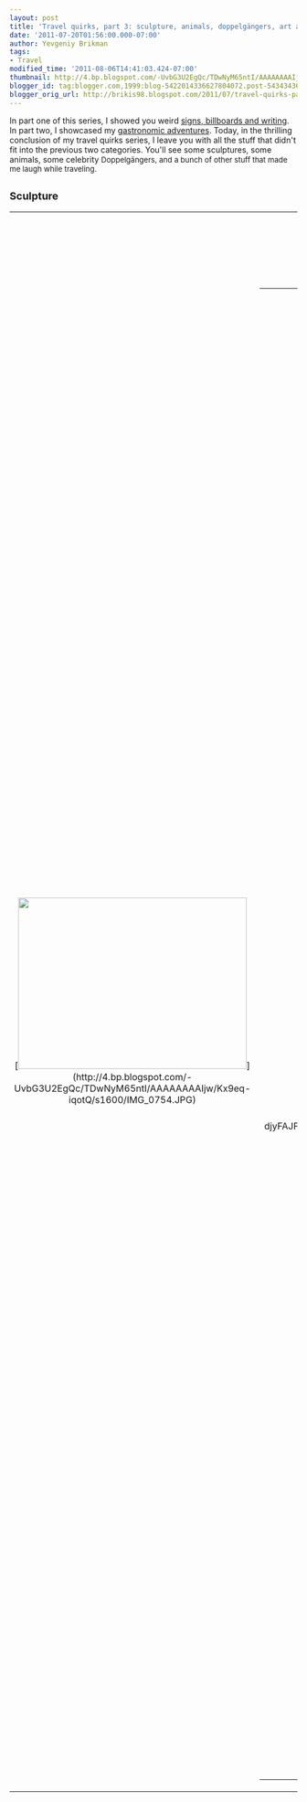 ```yaml
---
layout: post
title: 'Travel quirks, part 3: sculpture, animals, doppelgängers, art and more!'
date: '2011-07-20T01:56:00.000-07:00'
author: Yevgeniy Brikman
tags:
- Travel
modified_time: '2011-08-06T14:41:03.424-07:00'
thumbnail: http://4.bp.blogspot.com/-UvbG3U2EgQc/TDwNyM65ntI/AAAAAAAAIjw/Kx9eq-iqotQ/s72-c/IMG_0754.JPG
blogger_id: tag:blogger.com,1999:blog-5422014336627804072.post-5434343619027353246
blogger_orig_url: http://brikis98.blogspot.com/2011/07/travel-quirks-part-3-sculpture-animals.html
---
```


In part one of this series, I showed you weird [signs, billboards and 
writing](http://brikis98.blogspot.com/2011/07/travel-quirks-part-1-signs-bilboards.html). 
In part two, I showcased my [gastronomic 
adventures](http://brikis98.blogspot.com/2011/07/travel-quirks-part-2-gastronomic.html). 
Today, in the thrilling conclusion of my travel quirks series, I leave you 
with all the stuff that didn't fit into the previous two categories. You'll 
see some sculptures, some animals, some celebrity <span style="font-size: 
small;">Doppelgängers, and a bunch of other stuff that made me laugh while 
traveling. 

## <span style="font-size: large;">Sculpture 

<table align="center" cellpadding="0" cellspacing="0" 
class="tr-caption-container" style="margin-left: auto; margin-right: auto; 
text-align: center;"><td style="text-align: center;">[<img border="0" 
height="300" 
src="http://4.bp.blogspot.com/-UvbG3U2EgQc/TDwNyM65ntI/AAAAAAAAIjw/Kx9eq-iqotQ/s400/IMG_0754.JPG" 
width="400" 
/>](http://4.bp.blogspot.com/-UvbG3U2EgQc/TDwNyM65ntI/AAAAAAAAIjw/Kx9eq-iqotQ/s1600/IMG_0754.JPG)<td 
class="tr-caption" style="text-align: center;">Memento Park near [Budapest, 
Hungary](https://picasaweb.google.com/brikis98/Budapest#)I think this statue 
is supposed to represent a heroic soldier calling people to arms, but, to be 
honest, the most heroic thing about it is holding that ridiculous pose. It 
took me a few tries to not fall over so we could get this priceless photo. I 
also prefer the local interpretation of the statue: a waiter chasing down a 
customer. "Sir! Wait! You forgot your jacket!" 

## <span style="font-size: large;">Animals 

While sitting on the main square in 
[Krakow](https://picasaweb.google.com/brikis98/Krakow#), we saw a strange 
looking pigeon waddle up to us. As it came closer, we realized that there was 
a ring of bread stuck around its neck. I'm not sure how it got there, but the 
pigeon seemed to be unaware of it. In fact, the dumb bird spent most of its 
time wandering around and frantically searching and fighting for, uh, more 
bread. It would occasionally walk  up to other pigeons and make a face like 
"hey, seen any bread around  here?" The tragic irony, of course, is that if 
this bird is successful and eats enough to make itself fat... it'll suffocate. 

<table align="center" cellpadding="0" cellspacing="0" 
class="tr-caption-container" style="margin-left: auto; margin-right: auto; 
text-align: center;"><td style="text-align: center;">[<img border="0" 
height="300" 
src="http://2.bp.blogspot.com/-djyFAJFf7Ak/TD1EdYEsqGI/AAAAAAAAI0s/21l5r1gJZTw/s400/IMG_8784.JPG" 
width="400" 
/>](http://2.bp.blogspot.com/-djyFAJFf7Ak/TD1EdYEsqGI/AAAAAAAAI0s/21l5r1gJZTw/s1600/IMG_8784.JPG)<td 
class="tr-caption" style="text-align: center;"><div class="separator" 
style="clear: both; text-align: center;">[<img border="0" height="240" 
src="http://3.bp.blogspot.com/-k4nQ66v79J8/TD1Ec_Uq7VI/AAAAAAAAI0k/8Wk_ynb6PR8/s320/IMG_8787.JPG" 
width="320" 
/>](http://3.bp.blogspot.com/-k4nQ66v79J8/TD1Ec_Uq7VI/AAAAAAAAI0k/8Wk_ynb6PR8/s1600/IMG_8787.JPG)<div 
class="separator" style="clear: both; text-align: center;"> 
<span style="font-size: large;">**Doppelgänger** 

<span style="font-size: small; font-weight: normal;">Does the man in the 
following image look familiar? 
<table align="center" cellpadding="0" cellspacing="0" 
class="tr-caption-container" style="margin-left: auto; margin-right: auto; 
text-align: center;"> <td style="text-align: center;"> 
[<img border="0" height="400" 
src="http://4.bp.blogspot.com/-b4n2fqjRsnU/TDwNtlc3OuI/AAAAAAAAIig/yiS_vCV5JPo/s400/IMG_8319.JPG" 
width="300" 
/>](http://4.bp.blogspot.com/-b4n2fqjRsnU/TDwNtlc3OuI/AAAAAAAAIig/yiS_vCV5JPo/s1600/IMG_8319.JPG) 
 <td class="tr-caption" style="text-align: center;">Budapest Museum of Fine 
Arts in [Budapest, Hungary](https://picasaweb.google.com/brikis98/Budapest#) 









<table align="center" cellpadding="0" cellspacing="0" 
class="tr-caption-container" style="margin-left: auto; margin-right: auto; 
text-align: center;"><td style="text-align: center;">[<img border="0" 
height="225" src="http://crashlanden.files.wordpress.com/2010/01/holmes5.png" 
width="400" />](http://crashlanden.files.wordpress.com/2010/01/holmes5.png)<td 
class="tr-caption" style="text-align: center;">Robert Downey Jr in [Sherlock 
Holmes](http://sherlock-holmes-movie.warnerbros.com/dvd/index.html) 

Uncanny, right? 

Let's try another one: 

<table align="center" cellpadding="0" cellspacing="0" 
class="tr-caption-container" style="margin-left: auto; margin-right: auto; 
text-align: center;"><td style="text-align: center;">[<img border="0" 
height="400" 
src="http://1.bp.blogspot.com/-C-goKbLzen4/TDwNtQ0xBhI/AAAAAAAAIic/Up6ItOzm3wM/s400/IMG_8313.JPG" 
width="300" 
/>](http://1.bp.blogspot.com/-C-goKbLzen4/TDwNtQ0xBhI/AAAAAAAAIic/Up6ItOzm3wM/s1600/IMG_8313.JPG)<td 
class="tr-caption" style="text-align: center;">Budapest Museum of Fine Arts in 
[Budapest, Hungary](https://picasaweb.google.com/brikis98/Budapest#) 








<table align="center" cellpadding="0" cellspacing="0" 
class="tr-caption-container" style="margin-left: auto; margin-right: auto; 
text-align: center;"><td style="text-align: center;">[<img border="0" 
height="300" src="http://www.wearysloth.com/Gallery/ActorsL/10412-25431.gif" 
width="400" />](http://www.wearysloth.com/Gallery/ActorsL/10412-25431.gif)<td 
class="tr-caption" style="text-align: center;">Lord Farquaad from 
[Shrek](http://www.shrek.com/) 
Coincidence? 

Ok, last one: 


<table align="center" cellpadding="0" cellspacing="0" 
class="tr-caption-container" style="margin-left: auto; margin-right: auto; 
text-align: center;"><td style="text-align: center;">[<img border="0" 
height="300" 
src="http://3.bp.blogspot.com/-VCF5rzeveTs/SFwWE4tACFI/AAAAAAAACfs/CsqektKTjHg/s400/IMG_2127.JPG" 
width="400" 
/>](http://3.bp.blogspot.com/-VCF5rzeveTs/SFwWE4tACFI/AAAAAAAACfs/CsqektKTjHg/s1600/IMG_2127.JPG)<td 
class="tr-caption" style="text-align: center;">Hotel Ibis, 
[Nurnberg](https://picasaweb.google.com/brikis98/Miscellaneous#) 








<table align="center" cellpadding="0" cellspacing="0" 
class="tr-caption-container" style="margin-left: auto; margin-right: auto; 
text-align: center;"><td style="text-align: center;">[<img border="0" 
height="240" 
src="http://images.wikia.com/lotr/images/b/bb/Eye-o-sauron-03.jpg" width="320" 
/>](http://images.wikia.com/lotr/images/b/bb/Eye-o-sauron-03.jpg)<td 
class="tr-caption" style="text-align: center;">The eye of Sauron, [Lord of the 
Rings](http://www.lordoftherings.net/)How far Sauran has fallen: relegated to 
a hotel Ibis in Germany for all eternity. 

## <span style="font-size: large;">Tetris 

When I moved across the country to California, I took advantage of  Virgin 
America's cheap baggage policy: $25 per bag, 50lbs per bag, up to 10 (!) bags. 
I had about 7 bags worth of stuff that I wanted to bring with me and taking it 
on the plane turned out to be far cheaper than shipping it or buying it new. 
There was just one issue: I flew in alone. As it turns out, lugging 7  bags 
through the airport by yourself can be a bit tricky. Fortunately,  my Tetris 
skills came in handy. 

<table align="center" cellpadding="0" cellspacing="0" 
class="tr-caption-container" style="margin-left: auto; margin-right: auto; 
text-align: center;"><td style="text-align: center;">[<img border="0" 
height="400" 
src="http://4.bp.blogspot.com/-LywR_E0BKmo/Ssgx6q1b_9I/AAAAAAAAGJ0/BynBP_cotEc/s400/IMG_0013.JPG" 
width="300" 
/>](http://4.bp.blogspot.com/-LywR_E0BKmo/Ssgx6q1b_9I/AAAAAAAAGJ0/BynBP_cotEc/s1600/IMG_0013.JPG)<td 
class="tr-caption" style="text-align: center;">[San Francisco 
Airport](https://picasaweb.google.com/brikis98/FlightToSanFranAndABigCookie#)**<span 
style="font-size: large;">Faces** 

Humans have a remarkable ability for facial recognition. So remarkable, in 
fact, that we tend to see faces everywhere. There are [entire 
blogs](http://facesinplaces.blogspot.com/) dedicated to it. 

<table align="center" cellpadding="0" cellspacing="0" 
class="tr-caption-container" style="margin-left: auto; margin-right: auto; 
text-align: center;"><td style="text-align: center;">[<img border="0" 
height="300" 
src="http://3.bp.blogspot.com/-SvKgkYEoe6g/So2OQgKB18I/AAAAAAAAFgA/DKMdJBCrKko/s400/Berlin+Photos+1+255.jpg" 
width="400" 
/>](http://3.bp.blogspot.com/-SvKgkYEoe6g/So2OQgKB18I/AAAAAAAAFgA/DKMdJBCrKko/s1600/Berlin+Photos+1+255.jpg)<td 
class="tr-caption" style="text-align: center;">[Potsdam, 
Germany](https://picasaweb.google.com/brikis98/GermanyTrip09Potsdam#)**<span 
style="font-size: large;">European cars** 

You'll rarely see an SUV, van or other big vehicle in Europe. They tend to 
stick to small cars. Really small. 

<div class="separator" style="clear: both; text-align: center;">[<img 
border="0" height="300" 
src="http://3.bp.blogspot.com/-ZnPc-fBRGno/SFwVuYtAB4I/AAAAAAAACeA/s_pr1ZFcogg/s400/IMG_2122.JPG" 
width="400" 
/>](http://3.bp.blogspot.com/-ZnPc-fBRGno/SFwVuYtAB4I/AAAAAAAACeA/s_pr1ZFcogg/s1600/IMG_2122.JPG) 
<div class="separator" style="clear: both; text-align: center;">[<img 
border="0" height="300" 
src="http://2.bp.blogspot.com/-7-h5izhDkGE/SFwVxotAB5I/AAAAAAAACeI/0WDoD4I50vU/s400/IMG_1805.JPG" 
width="400" 
/>](http://2.bp.blogspot.com/-7-h5izhDkGE/SFwVxotAB5I/AAAAAAAACeI/0WDoD4I50vU/s1600/IMG_1805.JPG) 
<div class="separator" style="clear: both; text-align: center;">[<img 
border="0" height="300" 
src="http://2.bp.blogspot.com/-RkbXZk77riE/SFwV0ItAB6I/AAAAAAAACeQ/fZNywn-50ik/s400/IMG_1925.JPG" 
width="400" 
/>](http://2.bp.blogspot.com/-RkbXZk77riE/SFwV0ItAB6I/AAAAAAAACeQ/fZNywn-50ik/s1600/IMG_1925.JPG) 
<span style="font-size: large;">**Toilets** 

You probably know that medieval castles often had huge, thick walls designed 
to keep enemies out. You may have even heard that they would rain down arrows 
and boiling hot oil on any invaders who dared approach. What you probably 
didn't known, however, is the other thing that would rain down castle walls. 
It turns out that they built outhouses - which were little more than a seat 
with a hole in it - high up on the *outside* of the castle walls. Talk about 
adding insult to injury. Funnier still is the fact that the doors to these 
outhouses would only have locks from *inside* the walls; apparently, some 
invaders were determined enough that they tried scaling the walls and breaking 
in through the outhouse. 

<table align="center" cellpadding="0" cellspacing="0" 
class="tr-caption-container" style="margin-left: auto; margin-right: auto; 
text-align: center;"><td style="text-align: center;">[<img border="0" 
height="400" 
src="http://2.bp.blogspot.com/-FoqKTg_XAbE/So2VkhckP_I/AAAAAAAAF4c/d8tEVf9ugUY/s400/IMG_4928.JPG" 
width="300" 
/>](http://2.bp.blogspot.com/-FoqKTg_XAbE/So2VkhckP_I/AAAAAAAAF4c/d8tEVf9ugUY/s1600/IMG_4928.JPG)<td 
class="tr-caption" style="text-align: center;">[Marksburg Castle, 
Germany](https://picasaweb.google.com/brikis98/GermanyTrip09CruiseDownTheRhineMarksburgCastleAndBacharach#) 
## <span style="font-size: large;">Happy travels! 

On that classy note, I conclude my travel quirks series. I wish you the best 
of luck on your own journeys, weird as they may be. 
